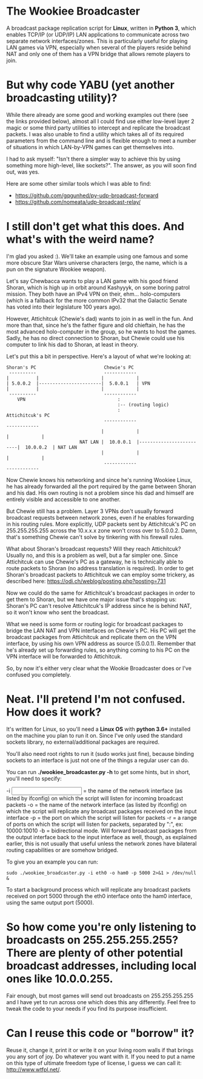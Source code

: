 # The Wookiee Broadcaster

A broadcast package replication script for **Linux**, written in **Python 3**, which enables TCP/IP (or UDP/IP) LAN applications to communicate across two separate network interfaces/zones. This is particularly useful for playing LAN games via VPN, especially when several of the players reside behind NAT and only one of them has a VPN bridge that allows remote players to join.

# But why code YABU (yet another broadcasting utility)?

While there already are some good and working examples out there (see the links provided below), almost all I could find use either low-level layer 2 magic or some third party utilities to intercept and replicate the broadcast packets. I was also unable to find a utility which takes all of its required parameters from the command line and is flexible enough to meet a number of situations in which LAN-by-VPN games can get themselves into.

I had to ask myself: "Isn't there a simpler way to achieve this by using something more high-level, like sockets?". The answer, as you will soon find out, was yes.

Here are some other similar tools which I was able to find:
* https://github.com/gqgunhed/py-udp-broadcast-forward
* https://github.com/nomeata/udp-broadcast-relay/

# I still don't get what this does. And what's with the weird name?

I'm glad you asked :). We'll take an example using one famous and some more obscure Star Wars universe characters (ergo, the name, which is a pun on the signature Wookiee weapon).

Let's say Chewbacca wants to play a LAN game with his good friend Shoran, which is high up in orbit around Kashyyyk, on some boring patrol mission. They both have an IPv4 VPN on their, ehm... holo-computers (which is a fallback for the more common IPv32 that the Galactic Senate has voted into their legislature 100 years ago).

However, Attichitcuk (Chewie's dad) wants to join in as well in the fun. And more than that, since he's the father figure and old chieftain, he has the most advanced holo-computer in the group, so he wants to host the games. Sadly, he has no direct connection to Shoran, but Chewie could use his computer to link his dad to Shoran, at least in theory.

Let's put this a bit in perspective. Here's a layout of what we're looking at:

```
Shoran's PC                         Chewie's PC
 ----------                         ------------
|          |                       |            |
| 5.0.0.2  |-----------------------|  5.0.0.1   | VPN
|          |                       |            |
 ----------                         ------------
    VPN                                  :
                                         :-- (routing logic)
                                         :                                Attichitcuk's PC
                                    ------------                           ------------
                                   |            |                         |            |
                           NAT LAN |  10.0.0.1  |-------------------------|  10.0.0.2  | NAT LAN 
                                   |            |                         |            |
                                    ------------                           ------------
```

Now Chewie knows his networking and since he's running Wookiee Linux, he has already forwarded all the port required by the game between Shoran and his dad. His own routing is not a problem since his dad and himself are entirely visible and accessible to one another.

But Chewie still has a problem. Layer 3 VPNs don't usually forward broadcast requests between network zones, even if he enables forwarding in his routing rules. More explicitly, UDP packets sent by Attichitcuk's PC on 255.255.255.255 across the 10.x.x.x zone won't cross over to 5.0.0.2. Damn, that's something Chewie can't solve by tinkering with his firewall rules.

What about Shoran's broadcast requests? Will they reach Attichitcuk? Usually no, and this is a problem as well, but a far simpler one. Since Attichitcuk can use Chewie's PC as a gateway, he is technically able to route packets to Shoran (no address translation is required). In order to get Shoran's broadcast packets to Attichitcuk we can employ some trickery, as described here: https://odi.ch/weblog/posting.php?posting=731

Now we could do the same for Attichitcuk's broadcast packages in order to get them to Shoran, but we have one major issue that's stopping us: Shoran's PC can't resolve Attichitcuk's IP address since he is behind NAT, so it won't know who sent the broadcast.

What we need is some form or routing logic for broadcast packages to bridge the LAN NAT and VPN interfaces on Chewie's PC. His PC will get the broadcast packages from Attichitcuk and replicate them on the VPN interface, by using his own VPN address as source (5.0.0.1). Remember that he's already set up forwarding rules, so anything coming to his PC on the VPN interface will be forwarded to Attichitcuk.

So, by now it's either very clear what the Wookie Broadcaster does or I've confused you completely.

# Neat. I'll pretend I'm not confused. How does it work?

It's written for Linux, so you'll need a **Linux OS** with **python 3.6+** installed on the machine you plan to run it on. Since I've only used the standard sockets library, no external/additional packages are required.

You'll also need root rights to run it (sudo works just fine), because binding sockets to an interface is just not one of the things a regular user can do.

You can run **./wookiee_broadcaster.py -h** to get some hints, but in short, you'll need to specify:

-i <input> = the name of the network interface (as listed by ifconfig) on which the script will listen for incoming broadcast packets
-o <output> = the name of the network interface (as listed by ifconfig) on which the script will replicate any broadcast packages received on the input interface
-p <port> = the port on which the script will listen for packets
-r <range> = a range of ports on which the script will listen for packets, separated by ":", ex: 10000:10010
-b = bidirectional mode. Will forward broadcast packages from the output interface back to the input interface as well, though, as explained earlier, this is not usually that useful unless the network zones have bilateral routing capabilities or are somehow bridged.

To give you an example you can run:

```
sudo ./wookiee_broadcaster.py -i eth0 -o ham0 -p 5000 2>&1 > /dev/null &
```

To start a background process which will replicate any broadcast packets received on port 5000 through the eth0 interface onto the ham0 interface, using the same output port (5000).

# So how come you're only listening to broadcasts on 255.255.255.255? There are plenty of other potential broadcast addresses, including local ones like 10.0.0.255.

Fair enough, but most games will send out broadcasts on 255.255.255.255 and I have yet to run across one which does this any differently. Feel free to tweak the code to your needs if you find its purpose insufficient. 

# Can I reuse this code or "borrow" it?

Reuse it, change it, print it or write it on your living room walls if that brings you any sort of joy. Do whatever you want with it. If you need to put a name on this type of ultimate freedom type of license, I guess we can call it: http://www.wtfpl.net/.
